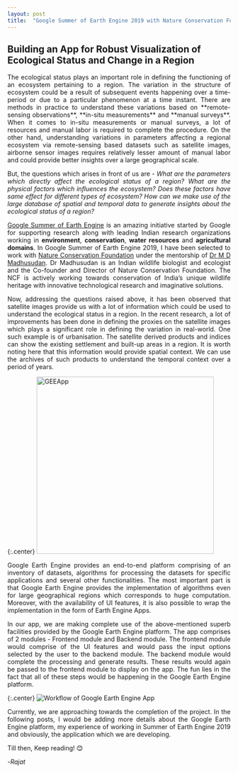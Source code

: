 ```yaml
---
layout: post
title:  "Google Summer of Earth Engine 2019 with Nature Conservation Foundation"
---
```


<style>
.center {
  text-align: center;
}

img[alt=GEEApp] { width: 400px; }
</style>

## Building an App for Robust Visualization of Ecological Status and Change in a Region

<div style="text-align: justify">
The ecological status plays an important role in defining the functioning of an ecosystem pertaining to a region. The variation in the structure of ecosystem could be a result of subsequent events happening over a time-period or due to a particular phenomenon at a time instant. There are methods in practice to understand these variations based on **remote-sensing observations**, **in-situ measurements** and **manual surveys**. When it comes to in-situ measurements or manual surveys, a lot of resources and manual labor is required to complete the procedure. On the other hand, understanding variations in parameters affecting a regional ecosystem via remote-sensing based datasets such as satellite images, airborne sensor images requires relatively lesser amount of manual labor and could provide better insights over a large geographical scale.

But, the questions which arises in front of us are - *What are the parameters which directly affect the ecological status of a region?* *What are the physical factors which influences the ecosystem?* *Does these factors have same effect for different types of ecosystem?* *How can we make use of the large database of spatial and temporal data to generate insights about the ecological status of a region?*

[Google Summer of Earth Engine](https://sites.google.com/view/summerofearthengine/home) is an amazing initiative started by Google for supporting research along with leading Indian research organizations working in **environment**, **conservation**, **water resources** and **agricultural domains**. In Google Summer of Earth Engine 2019, I have been selected to work with [Nature Conservation Foundation](http://ncf-india.org/) under the mentorship of [Dr M D Madhusudan](https://en.wikipedia.org/wiki/Mysore_Doreswamy_Madhusudan). Dr Madhusudan is an Indian wildlife biologist and ecologist and the Co-founder and Director of Nature Conservation Foundation. The NCF is actively working towards conservation of India’s unique wildlife heritage with innovative technological research and imaginative solutions. 

Now, addressing the questions raised above, it has been observed that satellite images provide us with a lot of information which could be used to understand the ecological status in a region. In the recent research, a lot of improvements has been done in defining the proxies on the satellite images which plays a significant role in defining the variation in real-world. One such example is of urbanisation. The satellite derived products and indices can show the existing settlement and built-up areas in a region. It is worth noting here that this information would provide spatial context. We can use the archives of such products to understand the temporal context over a period of years. 
</div>

{:.center}
![GEEApp]({{site.baseurl}}/assets/images/earthEngine.jpg)

<div style="text-align: justify">
Google Earth Engine provides an end-to-end platform comprising of an inventory of datasets, algorithms for processing the datasets for specific applications and several other functionalities. The most important part is that Google Earth Engine provides the implementation of algorithms even for large geographical regions which corresponds to huge computation. Moreover, with the availability of UI features, it is also possible to wrap the implementation in the form of Earth Engine Apps.

In our app, we are making complete use of the above-mentioned superb facilities provided by the Google Earth Engine platform. The app comprises of 2 modules - Frontend module and Backend module. The frontend module would comprise of the UI features and would pass the input options selected by the user to the backend module. The backend module would complete the processing and generate results. These results would again be passed to the frontend module to display on the app. The fun lies in the fact that all of these steps would be happening in the Google Earth Engine platform. 
</div>

{:.center}
![Workflow of Google Earth Engine App]({{site.baseurl}}/assets/images/soee_workflow.png)

<div style="text-align: justify">
Currently, we are approaching towards the completion of the project. In the following posts, I would be adding more details about the Google Earth Engine platform, my experience of working in Summer of Earth Engine 2019 and obviously, the application which we are developing. 
</div>

Till then, Keep reading! 😊

-*Rajat*


